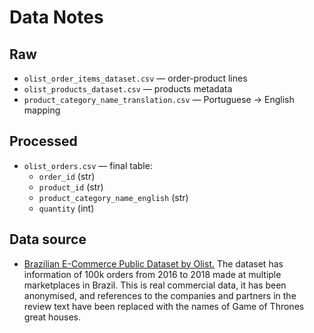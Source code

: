 # Data Notes

## Raw
- `olist_order_items_dataset.csv` — order-product lines 
- `olist_products_dataset.csv` — products metadata 
- `product_category_name_translation.csv` — Portuguese → English mapping 

## Processed
- `olist_orders.csv` — final table:
  - `order_id` (str)
  - `product_id` (str)
  - `product_category_name_english` (str)
  - `quantity` (int)

## Data source 
- [Brazilian E-Commerce Public Dataset by Olist.](https://www.kaggle.com/datasets/olistbr/brazilian-ecommerce/data)
 The dataset has information of 100k orders from 2016 to 2018 made at multiple marketplaces in Brazil.
This is real commercial data, it has been anonymised, and references to the companies and partners in the review text have been replaced with the names of Game of Thrones great houses.
